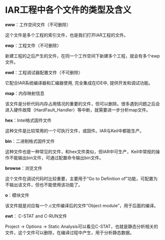 # IAR工程中各个文件的类型及含义

**eww**：工作空间文件（不可删除）

这个文件是多个工程的索引文件，也是我们打开IAR工程的文件。

**ewp**：工程文件（不可删除）

新建工程的之后产生的文件，在同一个工作空间下新建多个工程，就会有多个ewp文件。

**ewd**：工程调试器配置文件（不可删除）

它配合IAR系统编译器和汇编器使用, 完全集成在IDE中, 提供开发和调试功能。 

**map**：内存映射信息

该文件是分析代码内存占用情况的重要的文件，但可以删除。很多遇到问题之后会进入硬件故障（HardFault_Handler）等中断，就需要进一步分析map文件。

**hex**：Intel格式固件文件

这种文件是比较常用的一个可执行文件，或固件。IAR与Keil中都能生产。

**bin**：二进制格式固件文件

这种文件也是一种常见的文件，和hex文件类似，但IAR中可生产，Keil中常规的操作不能输出bin文件，可通过配置命令输出bin文件。

**browse**：浏览文件

这个文件在调试代码时比较重要，主要用于“Go to Definition of”功能，可配置为不输出该文件，但也不能使用该功能了。

**o**：模块文件

该文件就是对应每一个.c文件编译后的文件“Object module”，用于后面的编译。

**ewt**： C-STAT and C-RUN文件

 Project -> Options -> Static Analysis可以看见C-STAT，也就是静态分析相关的文件，这个文件可以删除，在编译过程中产生，用于分析静态数据。
